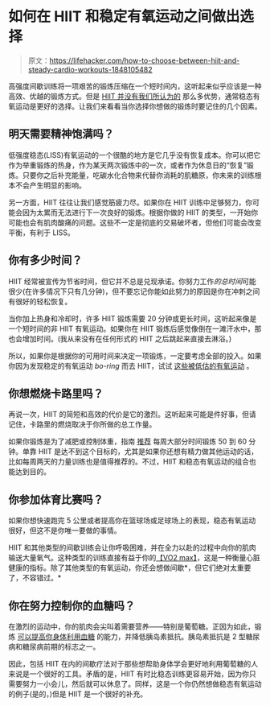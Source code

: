 # 如何在 HIIT 和稳定有氧运动之间做出选择

> 原文：<https://lifehacker.com/how-to-choose-between-hiit-and-steady-cardio-workouts-1848105482>

高强度间歇训练将一项艰苦的锻炼压缩在一个短时间内，这听起来似乎应该是一种高效、优越的锻炼方式。但是 [HIIT 并没有我们所认为的](https://lifehacker.com/most-hiit-workouts-arent-really-hiit-1846409560) 那么多优势，通常稳态有氧运动是更好的选择。让我们来看看当你选择你想做的锻炼时要记住的几个因素。



## 明天需要精神饱满吗？

低强度稳态(LISS)有氧运动的一个很酷的地方是它几乎没有恢复成本。你可以把它作为举重锻炼的热身，作为某天两次锻炼中的一次，或者作为休息日的“恢复”锻炼。只要你之后补充能量，吃碳水化合物来代替你消耗的肌糖原，你未来的训练根本不会产生明显的影响。

另一方面，HIIT 往往让我们感觉筋疲力尽。如果你在 HIIT 训练中足够努力，你可能会因为太累而无法进行下一次良好的锻炼。根据你做的 HIIT 的类型，一开始你可能也会有肌肉酸痛的问题。这些不一定是彻底的交易破坏者，但他们可能会改变平衡，有利于 LISS。

## 你有多少时间？

HIIT 经常被宣传为节省时间，但它并不总是兑现承诺。你努力工作*的总时间*可能很少(在许多情况下只有几分钟)，但不要忘记你能如此努力的原因是你在冲刺之间有很好的轻松恢复。

当你加上热身和冷却时，许多 HIIT 锻炼需要 20 分钟或更长时间，这听起来像是一个短时间的非 HIIT 有氧运动。如果你在 HIIT 锻炼后感觉像倒在一滩汗水中，那也会增加时间。(我从来没有在任何形式的 HIIT 之后跳起来直接去淋浴。)

所以，如果你是根据你的可用时间来决定一项锻炼，一定要考虑全部的投入。如果你因为发现稳定的有氧运动 *bo-ring* 而去 HIIT，试试 [这些被低估的有氧运动](https://lifehacker.com/10-ways-to-get-cardio-that-arent-running-or-cycling-1847691316) 。

## 你想燃烧卡路里吗？

再说一次，HIIT 的简短和高效的代价是它的激烈。这听起来可能是件好事，但请记住，卡路里的燃烧取决于你所做的总工作量。

如果你锻炼是为了减肥或控制体重，指南 [推荐](https://www.straightforwardfitness.com/acsm-cardio-guidelines.html) 每周大部分时间锻炼 50 到 60 分钟。单靠 HIIT 是达不到这个目标的，尤其是如果你还想有精力做其他运动的话，比如每周两天的力量训练也是值得推荐的。不过，HIIT 和稳态有氧运动的组合也能达到目的。

## 你参加体育比赛吗？

如果你想快速跑完 5 公里或者提高你在篮球场或足球场上的表现，稳态有氧运动很好，但这不是你唯一要做的事情。

HIIT 和其他类型的间歇训练会让你呼吸困难，并在全力以赴的过程中向你的肌肉输送大量氧气。这种类型的训练直接有益于你的[【VO2 max】](https://lifehacker.com/what-is-vo2max-1845077747)，这是一种衡量心脏健康的指标。除了其他类型的有氧运动，你还会想做间歇*，但它们绝对太重要了，不容错过。*

## 你在努力控制你的血糖吗？

在激烈的运动中，你的肌肉会尖叫着需要营养——特别是葡萄糖。正因为如此，锻炼 [可以提高你身体利用血糖](https://www.diabetes.co.uk/high-intensity-interval-training.html) 的能力，并降低胰岛素抵抗。胰岛素抵抗是 2 型糖尿病和糖尿病前期的标志之一。

因此，包括 HIIT 在内的间歇疗法对于那些想帮助身体学会更好地利用葡萄糖的人来说是一个很好的工具。矛盾的是，HIIT 有时比稳态训练更容易开始，因为你只需要努力一小会儿，然后就可以休息了。同样，这是一个你仍然想做稳态有氧运动的例子(是的，)但是 HIIT 是一个很好的补充。